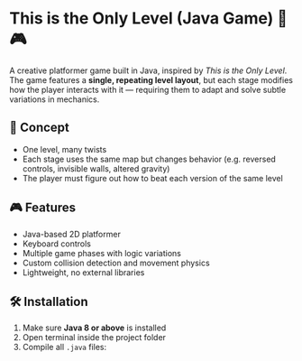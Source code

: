 # This is the Only Level (Java Game) 🐘🎮

A creative platformer game built in Java, inspired by *This is the Only Level*. The game features a **single, repeating level layout**, but each stage modifies how the player interacts with it — requiring them to adapt and solve subtle variations in mechanics.

## 🧠 Concept

- One level, many twists
- Each stage uses the same map but changes behavior (e.g. reversed controls, invisible walls, altered gravity)
- The player must figure out how to beat each version of the same level

## 🎮 Features

- Java-based 2D platformer
- Keyboard controls
- Multiple game phases with logic variations
- Custom collision detection and movement physics
- Lightweight, no external libraries

## 🛠️ Installation

1. Make sure **Java 8 or above** is installed
2. Open terminal inside the project folder
3. Compile all `.java` files:
